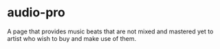 # audio-pro
A page that provides music beats that are not mixed and mastered yet to artist who wish to buy and make use of them.
